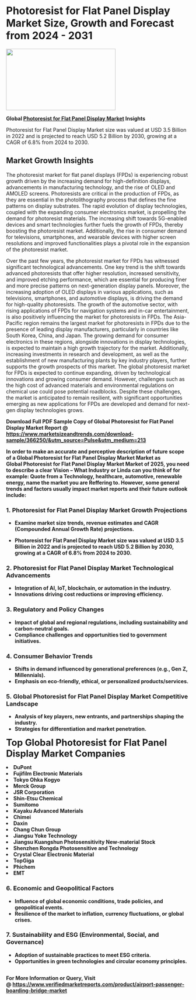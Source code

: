 <H1>Photoresist for Flat Panel Display Market Size, Growth and Forecast from 2024 - 2031</H1><img class="aligncenter size-medium wp-image-584254" src="https://thirdeyenews.in/wp-content/uploads/2024/09/Global-Market-Research-300x168.jpeg" alt="" width="300" height="168" /><p><strong>Global&nbsp;<a href="https://www.marketsizeandtrends.com/download-sample/366250/&amp;utm_source=Pulse&amp;utm_medium=213">Photoresist for Flat Panel Display Market</a> Insights</strong></p><p>Photoresist for Flat Panel Display Market size was valued at USD 3.5 Billion in 2022 and is projected to reach USD 5.2 Billion by 2030, growing at a CAGR of 6.8% from 2024 to 2030.</p><p><h2>Market Growth Insights</h2> <p>The photoresist market for flat panel displays (FPDs) is experiencing robust growth driven by the increasing demand for high-definition displays, advancements in manufacturing technology, and the rise of OLED and AMOLED screens. Photoresists are critical in the production of FPDs, as they are essential in the photolithography process that defines the fine patterns on display substrates. The rapid evolution of display technologies, coupled with the expanding consumer electronics market, is propelling the demand for photoresist materials. The increasing shift towards 5G-enabled devices and smart technologies further fuels the growth of FPDs, thereby boosting the photoresist market. Additionally, the rise in consumer demand for televisions, smartphones, and wearable devices with higher screen resolutions and improved functionalities plays a pivotal role in the expansion of the photoresist market.</p> <p><strong></strong></p> <p>Over the past few years, the photoresist market for FPDs has witnessed significant technological advancements. One key trend is the shift towards advanced photoresists that offer higher resolution, increased sensitivity, and improved etching performance, which are essential for producing finer and more precise patterns on next-generation display panels. Moreover, the increasing adoption of OLED displays in various applications, such as televisions, smartphones, and automotive displays, is driving the demand for high-quality photoresists. The growth of the automotive sector, with rising applications of FPDs for navigation systems and in-car entertainment, is also positively influencing the market for photoresists in FPDs. The Asia-Pacific region remains the largest market for photoresists in FPDs due to the presence of leading display manufacturers, particularly in countries like South Korea, China, and Japan. The growing demand for consumer electronics in these regions, alongside innovations in display technologies, is expected to maintain a high growth trajectory for the market. Additionally, increasing investments in research and development, as well as the establishment of new manufacturing plants by key industry players, further supports the growth prospects of this market. The global photoresist market for FPDs is expected to continue expanding, driven by technological innovations and growing consumer demand. However, challenges such as the high cost of advanced materials and environmental regulations on chemical use could pose potential roadblocks. Despite these challenges, the market is anticipated to remain resilient, with significant opportunities emerging as new applications for FPDs are developed and demand for next-gen display technologies grows. <p><strong></p><p><span class=""><strong>Download Full PDF Sample Copy of Global Photoresist for Flat Panel Display Market Report</strong> @ <a href="https://www.marketsizeandtrends.com/download-sample/366250/&amp;utm_source=Pulse&amp;utm_medium=213" target="_blank">https://www.marketsizeandtrends.com/download-sample/366250/&amp;utm_source=Pulse&amp;utm_medium=213</a></span></p><p>In order to make an accurate and perceptive description of future scope of a Global&nbsp;Photoresist for Flat Panel Display Market Market as Global&nbsp;Photoresist for Flat Panel Display Market Market of 2025, you need to describe a clear Vision &ndash; What Industry or Linda can you think of for example: Quote from a Technology, healthcare, automotive, renewable energy, name the market you are Reffering to. However, some general trends and factors usually impact market reports and their future outlook include:</p><h3>1.&nbsp;<strong>Photoresist for Flat Panel Display Market Growth Projections</strong></h3><ul><li>Examine market size trends, revenue estimates and CAGR (Compounded Annual Growth Rate) projections.</li><li><p>Photoresist for Flat Panel Display Market size was valued at USD 3.5 Billion in 2022 and is projected to reach USD 5.2 Billion by 2030, growing at a CAGR of 6.8% from 2024 to 2030.</p></li></ul><h3>2.&nbsp;<strong>Photoresist for Flat Panel Display Market Technological Advancements</strong></h3><ul><li>Integration of AI, IoT, blockchain, or automation in the industry.</li><li>Innovations driving cost reductions or improving efficiency.</li></ul><h3>3.&nbsp;<strong>Regulatory and Policy Changes</strong></h3><ul><li>Impact of global and regional regulations, including sustainability and carbon-neutral goals.</li><li>Compliance challenges and opportunities tied to government initiatives.</li></ul><h3>4.&nbsp;<strong>Consumer Behavior Trends</strong></h3><ul><li>Shifts in demand influenced by generational preferences (e.g., Gen Z, Millennials).</li><li>Emphasis on eco-friendly, ethical, or personalized products/services.</li></ul><h3>5.&nbsp;<strong>Global Photoresist for Flat Panel Display Market Competitive Landscape</strong></h3><ul><li>Analysis of key players, new entrants, and partnerships shaping the industry.</li><li>Strategies for differentiation and market penetration.</li></ul><p data-pm-slice="1 1 []"><span style="color: inherit; font-family: inherit; font-size: 25px;">Top Global Photoresist for Flat Panel Display Market Companies</span></p><div class="" data-test-id=""><p><li>DuPont</li><li> Fujifilm Electronic Materials</li><li> Tokyo Ohka Kogyo</li><li> Merck Group</li><li> JSR Corporation</li><li> Shin-Etsu Chemical</li><li> Sumitomo</li><li> Kayaku Advanced Materials</li><li> Chimei</li><li> Daxin</li><li> Chang Chun Group</li><li> Jiangsu Yoke Technology</li><li> Jiangsu Kuangshun Photosensitivity New-material Stock</li><li> Shenzhen Rongda Photosensitive and Technology</li><li> Crystal Clear Electronic Material</li><li> TopGiga</li><li> Phichem</li><li> EMT</li></p></div><h3>6.&nbsp;<strong>Economic and Geopolitical Factors</strong></h3><ul><li>Influence of global economic conditions, trade policies, and geopolitical events.</li><li>Resilience of the market to inflation, currency fluctuations, or global crises.</li></ul><h3>7.&nbsp;<strong>Sustainability and ESG (Environmental, Social, and Governance)</strong></h3><ul><li>Adoption of sustainable practices to meet ESG criteria.</li><li>Opportunities in green technologies and circular economy principles.</li></ul><h2><strong style="font-size: 14px;">For More Information or Query, Visit @&nbsp;</strong><a style="background-color: #ffffff; font-size: 14px;" href="https://www.marketsizeandtrends.com/report/photoresist-for-flat-panel-display-market/" target="_blank">https://www.verifiedmarketreports.com/product/airport-passenger-boarding-bridge-market</a></h2>
